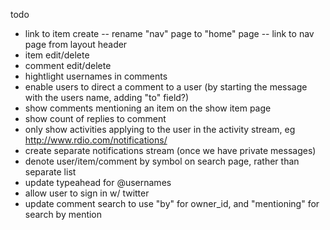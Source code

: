 todo
- link to item create
-- rename "nav" page to "home" page
-- link to nav page from layout header
- item edit/delete
- comment edit/delete
- hightlight usernames in comments
- enable users to direct a comment to a user (by starting the message with the users name, adding "to" field?)
- show comments mentioning an item on the show item page
- show count of replies to comment
- only show activities applying to the user in the activity stream, eg http://www.rdio.com/notifications/
- create separate notifications stream (once we have private messages)
- denote user/item/comment by symbol on search page, rather than separate list
- update typeahead for @usernames
- allow user to sign in w/ twitter
- update comment search to use "by" for owner_id, and "mentioning" for search by mention

